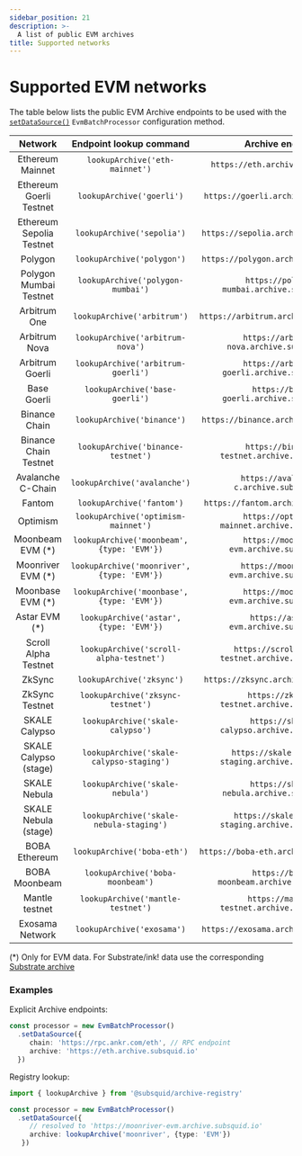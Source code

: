 ```yaml
---
sidebar_position: 21
description: >-
  A list of public EVM archives
title: Supported networks
---
```


# Supported EVM networks

The table below lists the public EVM Archive endpoints to be used with the [`setDataSource()`](/firesquid/evm-indexing/configuration) `EvmBatchProcessor` configuration method.

| Network                 |  Endpoint lookup command                    |        Archive endpoint                            |  
|:-----------------------:|:-------------------------:|:--------------------------------------------------:|
| Ethereum Mainnet        | `lookupArchive('eth-mainnet')`             |  `https://eth.archive.subsquid.io`                 |
| Ethereum Goerli Testnet | `lookupArchive('goerli')`                  |   `https://goerli.archive.subsquid.io`             | 
| Ethereum Sepolia Testnet |  `lookupArchive('sepolia')`               |  `https://sepolia.archive.subsquid.io`   |
| Polygon                 | `lookupArchive('polygon')`                 |   `https://polygon.archive.subsquid.io`            |
| Polygon Mumbai Testnet  | `lookupArchive('polygon-mumbai')`          | `https://polygon-mumbai.archive.subsquid.io`       |
| Arbitrum One            | `lookupArchive('arbitrum')`                | `https://arbitrum.archive.subsquid.io`          |
| Arbitrum Nova           | `lookupArchive('arbitrum-nova')`           | `https://arbitrum-nova.archive.subsquid.io`          |
| Arbitrum Goerli         | `lookupArchive('arbitrum-goerli')`           | `https://arbitrum-goerli.archive.subsquid.io`          |
| Base Goerli             | `lookupArchive('base-goerli')`           | `https://base-goerli.archive.subsquid.io`          |
| Binance Chain           | `lookupArchive('binance')`                 | `https://binance.archive.subsquid.io`              |
| Binance Chain Testnet   | `lookupArchive('binance-testnet')`         | `https://binance-testnet.archive.subsquid.io`      |
| Avalanche C-Chain        | `lookupArchive('avalanche')`               |  `https://avalanche-c.archive.subsquid.io`         |
| Fantom                  | `lookupArchive('fantom')`                  | `https://fantom.archive.subsquid.io`               |
| Optimism                | `lookupArchive('optimism-mainnet')`     | `https://optimism-mainnet.archive.subsquid.io` |                                                  |
| Moonbeam EVM    (*)          | `lookupArchive('moonbeam', {type: 'EVM'})`            | `https://moonbeam-evm.archive.subsquid.io`         |
| Moonriver EVM    (*)       | `lookupArchive('moonriver', {type: 'EVM'})`           | `https://moonriver-evm.archive.subsquid.io`       |
| Moonbase  EVM    (*)         | `lookupArchive('moonbase', {type: 'EVM'})`           | `https://moonbase-evm.archive.subsquid.io`         |
| Astar EVM     (*)         | `lookupArchive('astar', {type: 'EVM'})` | `https://astar-evm.archive.subsquid.io`            |
| Scroll Alpha Testnet    | `lookupArchive('scroll-alpha-testnet')` | `https://scroll-alpha-testnet.archive.subsquid.io` |
| ZkSync                  | `lookupArchive('zksync')`   | `https://zksync.archive.subsquid.io` |
| ZkSync Testnet          | `lookupArchive('zksync-testnet')`   | `https://zksync-testnet.archive.subsquid.io` |
| SKALE Calypso           | `lookupArchive('skale-calypso')`           | `https://skale-calypso.archive.subsquid.io`        |
| SKALE Calypso (stage)   | `lookupArchive('skale-calypso-staging')`     | `https://skale-calypso-staging.archive.subsquid.io`  |
| SKALE Nebula            | `lookupArchive('skale-nebula')`           | `https://skale-nebula.archive.subsquid.io`        |
| SKALE Nebula (stage)    | `lookupArchive('skale-nebula-staging')`     | `https://skale-nebula-staging.archive.subsquid.io`  |
| BOBA Ethereum           | `lookupArchive('boba-eth')`                | `https://boba-eth.archive.subsquid.io`             |
| BOBA Moonbeam           | `lookupArchive('boba-moonbeam')`           |  `https://boba-moonbeam.archive.subsquid.io`       |
| Mantle testnet          | `lookupArchive('mantle-testnet')`          | `https://mantle-testnet.archive.subsquid.io`       |
| Exosama Network         | `lookupArchive('exosama')`                 |`https://exosama.archive.subsquid.io`               |
 
(*) Only for EVM data. For Substrate/ink! data use the corresponding [Substrate archive](/firesquid/archives/substrate)


### Examples 

Explicit Archive endpoints:
```typescript
const processor = new EvmBatchProcessor()
  .setDataSource({
     chain: 'https://rpc.ankr.com/eth', // RPC endpoint
     archive: 'https://eth.archive.subsquid.io'
  })
```
Registry lookup:
```typescript
import { lookupArchive } from '@subsquid/archive-registry'

const processor = new EvmBatchProcessor()
  .setDataSource({
     // resolved to 'https://moonriver-evm.archive.subsquid.io'
     archive: lookupArchive('moonriver', {type: 'EVM'}) 
   })
```
